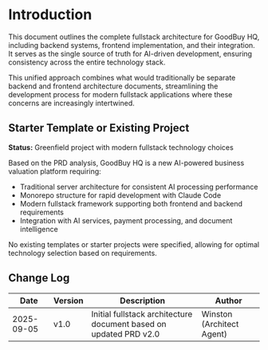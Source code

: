 # Introduction

This document outlines the complete fullstack architecture for GoodBuy HQ, including backend systems, frontend implementation, and their integration. It serves as the single source of truth for AI-driven development, ensuring consistency across the entire technology stack.

This unified approach combines what would traditionally be separate backend and frontend architecture documents, streamlining the development process for modern fullstack applications where these concerns are increasingly intertwined.

## Starter Template or Existing Project

**Status:** Greenfield project with modern fullstack technology choices

Based on the PRD analysis, GoodBuy HQ is a new AI-powered business valuation platform requiring:
- Traditional server architecture for consistent AI processing performance
- Monorepo structure for rapid development with Claude Code
- Modern fullstack framework supporting both frontend and backend requirements
- Integration with AI services, payment processing, and document intelligence

No existing templates or starter projects were specified, allowing for optimal technology selection based on requirements.

## Change Log

| Date | Version | Description | Author |
|------|---------|-------------|--------|
| 2025-09-05 | v1.0 | Initial fullstack architecture document based on updated PRD v2.0 | Winston (Architect Agent) |
